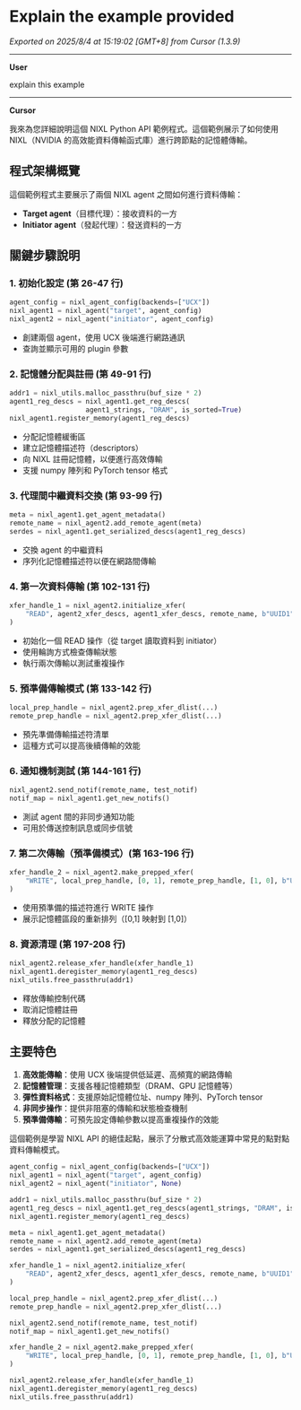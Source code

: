 # Explain the example provided
_Exported on 2025/8/4 at 15:19:02 [GMT+8] from Cursor (1.3.9)_

---

**User**

explain this example

---

**Cursor**

我來為您詳細說明這個 NIXL Python API 範例程式。這個範例展示了如何使用 NIXL（NVIDIA 的高效能資料傳輸函式庫）進行跨節點的記憶體傳輸。

## 程式架構概覽

這個範例程式主要展示了兩個 NIXL agent 之間如何進行資料傳輸：
- **Target agent**（目標代理）：接收資料的一方
- **Initiator agent**（發起代理）：發送資料的一方

## 關鍵步驟說明

### 1. 初始化設定 (第 26-47 行)
```python
agent_config = nixl_agent_config(backends=["UCX"])
nixl_agent1 = nixl_agent("target", agent_config)
nixl_agent2 = nixl_agent("initiator", agent_config)
```
- 創建兩個 agent，使用 UCX 後端進行網路通訊
- 查詢並顯示可用的 plugin 參數

### 2. 記憶體分配與註冊 (第 49-91 行)
```python
addr1 = nixl_utils.malloc_passthru(buf_size * 2)
agent1_reg_descs = nixl_agent1.get_reg_descs(
                   agent1_strings, "DRAM", is_sorted=True)
nixl_agent1.register_memory(agent1_reg_descs)
```
- 分配記憶體緩衝區
- 建立記憶體描述符（descriptors）
- 向 NIXL 註冊記憶體，以便進行高效傳輸
- 支援 numpy 陣列和 PyTorch tensor 格式

### 3. 代理間中繼資料交換 (第 93-99 行)
```python
meta = nixl_agent1.get_agent_metadata()
remote_name = nixl_agent2.add_remote_agent(meta)
serdes = nixl_agent1.get_serialized_descs(agent1_reg_descs)
```
- 交換 agent 的中繼資料
- 序列化記憶體描述符以便在網路間傳輸

### 4. 第一次資料傳輸 (第 102-131 行)
```python
xfer_handle_1 = nixl_agent2.initialize_xfer(
    "READ", agent2_xfer_descs, agent1_xfer_descs, remote_name, b"UUID1"
)
```
- 初始化一個 READ 操作（從 target 讀取資料到 initiator）
- 使用輪詢方式檢查傳輸狀態
- 執行兩次傳輸以測試重複操作

### 5. 預準備傳輸模式 (第 133-142 行)
```python
local_prep_handle = nixl_agent2.prep_xfer_dlist(...)
remote_prep_handle = nixl_agent2.prep_xfer_dlist(...)
```
- 預先準備傳輸描述符清單
- 這種方式可以提高後續傳輸的效能

### 6. 通知機制測試 (第 144-161 行)
```python
nixl_agent2.send_notif(remote_name, test_notif)
notif_map = nixl_agent1.get_new_notifs()
```
- 測試 agent 間的非同步通知功能
- 可用於傳送控制訊息或同步信號

### 7. 第二次傳輸（預準備模式）(第 163-196 行)
```python
xfer_handle_2 = nixl_agent2.make_prepped_xfer(
    "WRITE", local_prep_handle, [0, 1], remote_prep_handle, [1, 0], b"UUID2"
)
```
- 使用預準備的描述符進行 WRITE 操作
- 展示記憶體區段的重新排列（[0,1] 映射到 [1,0]）

### 8. 資源清理 (第 197-208 行)
```python
nixl_agent2.release_xfer_handle(xfer_handle_1)
nixl_agent1.deregister_memory(agent1_reg_descs)
nixl_utils.free_passthru(addr1)
```
- 釋放傳輸控制代碼
- 取消記憶體註冊
- 釋放分配的記憶體

## 主要特色

1. **高效能傳輸**：使用 UCX 後端提供低延遲、高頻寬的網路傳輸
2. **記憶體管理**：支援各種記憶體類型（DRAM、GPU 記憶體等）
3. **彈性資料格式**：支援原始記憶體位址、numpy 陣列、PyTorch tensor
4. **非同步操作**：提供非阻塞的傳輸和狀態檢查機制
5. **預準備傳輸**：可預先設定傳輸參數以提高重複操作的效能

這個範例是學習 NIXL API 的絕佳起點，展示了分散式高效能運算中常見的點對點資料傳輸模式。

```python
agent_config = nixl_agent_config(backends=["UCX"])
nixl_agent1 = nixl_agent("target", agent_config)
nixl_agent2 = nixl_agent("initiator", None)
```

```python
addr1 = nixl_utils.malloc_passthru(buf_size * 2)
agent1_reg_descs = nixl_agent1.get_reg_descs(agent1_strings, "DRAM", is_sorted=True)
nixl_agent1.register_memory(agent1_reg_descs)
```

```python
meta = nixl_agent1.get_agent_metadata()
remote_name = nixl_agent2.add_remote_agent(meta)
serdes = nixl_agent1.get_serialized_descs(agent1_reg_descs)
```

```python
xfer_handle_1 = nixl_agent2.initialize_xfer(
    "READ", agent2_xfer_descs, agent1_xfer_descs, remote_name, b"UUID1"
)
```

```python
local_prep_handle = nixl_agent2.prep_xfer_dlist(...)
remote_prep_handle = nixl_agent2.prep_xfer_dlist(...)
```

```python
nixl_agent2.send_notif(remote_name, test_notif)
notif_map = nixl_agent1.get_new_notifs()
```

```python
xfer_handle_2 = nixl_agent2.make_prepped_xfer(
    "WRITE", local_prep_handle, [0, 1], remote_prep_handle, [1, 0], b"UUID2"
)
```

```python
nixl_agent2.release_xfer_handle(xfer_handle_1)
nixl_agent1.deregister_memory(agent1_reg_descs)
nixl_utils.free_passthru(addr1)
```

